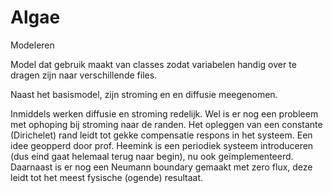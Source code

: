 # Algae
Modeleren

Model dat gebruik maakt van classes zodat variabelen handig over te dragen zijn naar verschillende files. 

Naast het basismodel, zijn stroming en en diffusie meegenomen. 

Inmiddels werken diffusie en stroming redelijk. Wel is er nog een probleem met ophoping bij stroming naar de randen. Het opleggen van een constante (Dirichelet) rand leidt tot gekke compensatie respons in het systeem. Een idee geopperd door prof. Heemink is een periodiek systeem introduceren (dus eind gaat helemaal terug naar begin), nu ook geïmplementeerd. Daarnaast is er nog een Neumann boundary gemaakt met zero flux, deze leidt tot het meest fysische (ogende) resultaat.
